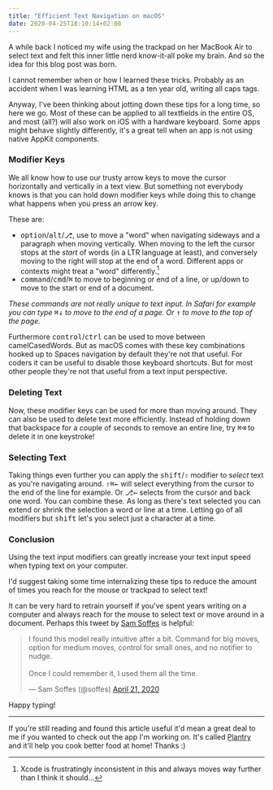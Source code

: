 ```yaml
---
title: "Efficient Text Navigation on macOS"
date: 2020-04-25T18:10:14+02:00
---
```


A while back I noticed my wife using the trackpad on her MacBook Air to select text and felt this inner little nerd know-it-all poke my brain. And so the idea for this blog post was born.

I cannot remember when or how I learned these tricks. Probably as an accident when I was learning HTML as a ten year old, writing all caps tags.

Anyway, I've been thinking about jotting down these tips for a long time, so here we go. Most of these can be applied to all textfields in the entire OS, and most (all?) will also work on iOS with a hardware keyboard. Some apps might behave slightly differently, it's a great tell when an app is not using native AppKit components.

### Modifier Keys

We all know how to use our trusty arrow keys to move the cursor horizontally and vertically in a text view. But something not everybody knows is that you can hold down modifier keys while doing this to change what happens when you press an arrow key.

These are:

* <kbd>option</kbd>/<kbd>alt</kbd>/<kbd>⎇</kbd>, use to move a "word" when navigating sideways and a paragraph when moving vertically. When moving to the left the cursor stops at the _start_ of words (in a LTR language at least), and conversely moving to the right will stop at the end of a word. Different apps or contexts might treat a "word" differently.[^1]
* <kbd>command</kbd>/<kbd>cmd</kbd>/<kbd>⌘</kbd> to move to beginning or end of a line, or up/down to move to the start or end of a document.

_These commands are not really unique to text input. In Safari for example you can type <kbd>⌘↓</kbd> to move to the end of a page. Or <kbd>↑</kbd> to move to the top of the page._

Furthermore <kbd>control</kbd>/<kbd>ctrl</kbd> can be used to move between camelCasedWords. But as macOS comes with these key combinations hooked up to Spaces navigation by default they're not that useful. For coders it can be useful to disable those keyboard shortcuts. But for most other people they're not that useful from a text input perspective.

### Deleting Text

Now, these modifier keys can be used for more than moving around. They can also be used to delete text more efficiently. Instead of holding down that backspace for a couple of seconds to remove an entire line, try <kbd>⌘⌫</kbd> to delete it in one keystroke!

### Selecting Text

Taking things even further you can apply the <kbd>shift</kbd>/<kbd>⇧</kbd> modifier to _select_ text as you're navigating around. <kbd>⇧⌘←</kbd> will select everything from the cursor to the end of the line for example. Or <kbd>⎇←</kbd> selects from the cursor and back one word. You can combine these. As long as there's text selected you can extend or shrink the selection a word or line at a time. Letting go of all modifiers but <kbd>shift</kbd> let's you select just a character at a time.

### Conclusion

Using the text input modifiers can greatly increase your text input speed when typing text on your computer.

I'd suggest taking some time internalizing these tips to reduce the amount of times you reach for the mouse or trackpad to select text!

It can be very hard to retrain yourself if you've spent years writing on a computer and always reach for the mouse to select text or move around in a document. Perhaps this tweet by [Sam Soffes](https://www.twitter.com/soffes) is helpful:

<div class="twitter-widget-wrapper">
<blockquote class="twitter-tweet" data-conversation="none" data-theme="dark"><p lang="en" dir="ltr">I found this model really intuitive after a bit. Command for big moves, option for medium moves, control for small ones, and no notifier to nudge.<br><br>Once I could remember it, I used them all the time.</p>&mdash; Sam Soffes (@soffes) <a href="https://twitter.com/soffes/status/1252618652769124354?ref_src=twsrc%5Etfw">April 21, 2020</a></blockquote> <script async src="https://platform.twitter.com/widgets.js" charset="utf-8"></script>
</div>

Happy typing!

---

If you're still reading and found this article useful it'd mean a great deal to me if you wanted to check out the app I'm working on. It's called [Plantry](https://www.plantry.app/) and it'll help you cook better food at home! Thanks :)


[^1]: Xcode is frustratingly inconsistent in this and always moves way further than I think it should...
